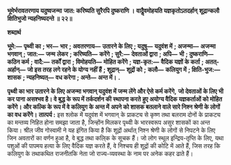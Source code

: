 **भूमेर्भरावतरणाय यदुष्वजन्मा** **जात: करिष्यति सुरैरपि दुष्कराणि ।** **वादैॢवमोहयति यज्ञकृतोऽतदर्हान्** **शूद्रान्कलौ क्षितिभुजो न्यहनिष्यदन्ते ॥ २२॥** 

**शब्दार्थ** 

**भूमे:—** **पृथ्वी का** **; भर—** **भार** **; अवतरणाय—** **उतारने के लिए** **; यदुषु—** **यदुवंश में** **; अजन्मा—** **अजन्मा भगवान्** **; जात:—** **जन्म** **लेकर** **; करिष्यति—** **करेंगे** **; सुरै:—** **देवताओं द्वारा** **; अपि—** **भी** **; दुष्कराणि—** **कठिन कर्म** **; वादै:—** **तर्कों द्वारा** **; विमोहयति—** **मोहित करेंगे** **; यज्ञ-कृत:—** **वैदिक यज्ञों के कर्ता** **; अतत्-अर्हान्—** **जो इस तरह लगे रहने के योग्य नहीं हैं** **; शूद्रान्—** **शूद्रों को** **;** **कलौ—** **कलियुग में** **; क्षिति-भुज:—** **शासक** **; न्यहनिष्यत्—** **वध करेगा** **; अन्ते—** **अन्त में।** **.** 

**पृथ्वी का भार उतारने के लिए अजन्मा भगवान् यदुवंश में जन्म लेंगे और ऐसे कर्म करेंगे,** **जो देवताओं के लिए भी कर पाना असश्भव है। वे बुद्ध के रूप में तर्कदर्शन की स्थापना करते** **हुए अयोग्य वैदिक यज्ञकर्ताओं को मोहित करेंगे। और कल्कि के रूप में वे कलियुग के अन्त में** **अपने को शासक बतलाने वाले सारे निश्न श्रेणी के लोगों का वध करेंगे।** **तात्पर्य :** इस श्लोक में यदुवंश में भगवान् के प्राकट्य से कृष्ण तथा बलराम दोनों के प्राकट्य का मन्तव्य निहित होना समझा जाता है, जिन्होंन मिलकर पृथ्वी के भारस्वरूप असुर शासकों का अन्त किया। श्रील जीव गोस्वामी ने यह इंगित किया है कि शूद्रों अर्थात् निश्न श्रेणी के लोगों से निपटने के लिए जिन अवतारों का वर्णन हुआ है, वे बुद्ध तथा कलि्क के सूचक हैं। जो लोग स्थूल इन्द्रिय-तृप्ति के लिए, यथा पशुओं की पापमय हत्या के लिए वैदिक यज्ञ करते हैं, वे निश्चय ही शूद्रों की कोटि में आते हैं, जिस तरह कि कलियुग के तथाकथित राजनीतकि नेता जो राज्य-व्यवस्था के नाम पर अनेक कहर ढाते हैं।  